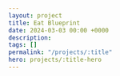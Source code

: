 ```yaml
---
layout: project
title: Eat Blueprint
date: 2024-03-03 00:00 +0000
description:
tags: []
permalink: "/projects/:title"
hero: projects/:title-hero
---
```

